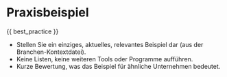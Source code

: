 # Praxisbeispiel

{{ best_practice }}

- Stellen Sie ein einziges, aktuelles, relevantes Beispiel dar (aus der Branchen-Kontextdatei).
- Keine Listen, keine weiteren Tools oder Programme aufführen.
- Kurze Bewertung, was das Beispiel für ähnliche Unternehmen bedeutet.
